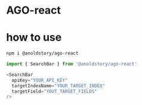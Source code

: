 # AGO-react

# how to use

```bash
npm i @anoldstory/ago-react
```

```javascript
import { SearchBar } from '@anoldstory/ago-react'

<SearchBar
  apiKey="YOUR_API_KEY"
  targetIndexName="YOUR_TARGET_INDEX"
  targetField="YOUT_TARGET_FIELDS"
/>
```




